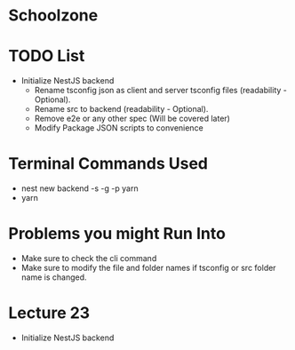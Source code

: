 # Schoolzone

# TODO List

- Initialize NestJS backend
  - Rename tsconfig json as client and server tsconfig files (readability - Optional).
  - Rename src to backend (readability - Optional).
  - Remove e2e or any other spec (Will be covered later)
  - Modify Package JSON scripts to convenience

# Terminal Commands Used

- nest new backend -s -g -p yarn
- yarn

# Problems you might Run Into

- Make sure to check the cli command
- Make sure to modify the file and folder names if tsconfig or src folder name is changed.

# Lecture 23

- Initialize NestJS backend
